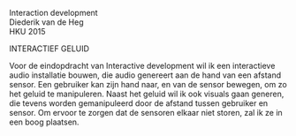 Interaction development  
Diederik van de Heg  
HKU 2015

INTERACTIEF GELUID
Voor de eindopdracht van Interactive development wil ik een interactieve audio installatie bouwen, die audio genereert aan de hand van een afstand sensor. Een gebruiker kan zijn hand naar, en van de sensor bewegen, om zo het geluid te manipuleren. Naast het geluid wil ik ook visuals gaan generen, die tevens worden gemanipuleerd door de afstand tussen gebruiker en sensor. Om ervoor te zorgen dat de sensoren elkaar niet storen, zal ik ze in een boog plaatsen.